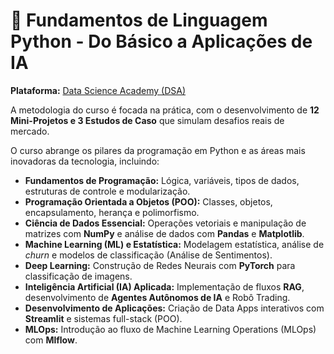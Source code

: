 # 🐍 Fundamentos de Linguagem Python - Do Básico a Aplicações de IA

**Plataforma:** [Data Science Academy (DSA)](https://www.datascienceacademy.com.br/)

A metodologia do curso é focada na prática, com o desenvolvimento de **12 Mini-Projetos e 3 Estudos de Caso** que simulam desafios reais de mercado.

O curso abrange os pilares da programação em Python e as áreas mais inovadoras da tecnologia, incluindo:

* **Fundamentos de Programação:** Lógica, variáveis, tipos de dados, estruturas de controle e modularização.
* **Programação Orientada a Objetos (POO):** Classes, objetos, encapsulamento, herança e polimorfismo.
* **Ciência de Dados Essencial:** Operações vetoriais e manipulação de matrizes com **NumPy** e análise de dados com **Pandas** e **Matplotlib**.
* **Machine Learning (ML) e Estatística:** Modelagem estatística, análise de *churn* e modelos de classificação (Análise de Sentimentos).
* **Deep Learning:** Construção de Redes Neurais com **PyTorch** para classificação de imagens.
* **Inteligência Artificial (IA) Aplicada:** Implementação de fluxos **RAG**, desenvolvimento de **Agentes Autônomos de IA** e Robô Trading.
* **Desenvolvimento de Aplicações:** Criação de Data Apps interativos com **Streamlit** e sistemas full-stack (POO).
* **MLOps:** Introdução ao fluxo de Machine Learning Operations (MLOps) com **Mlflow**.
